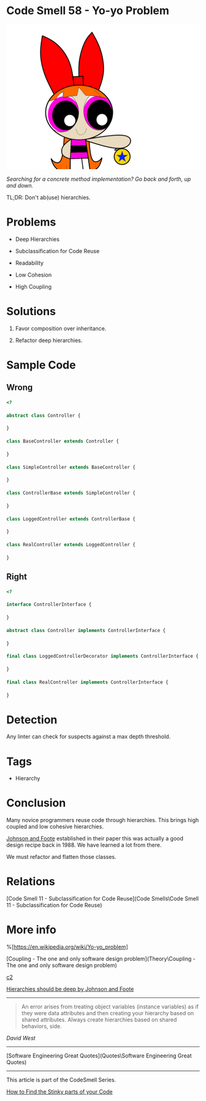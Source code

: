 # Code Smell 58 - Yo-yo Problem

![Code Smell 58 - Yo-yo Problem](dd2q08t-685ffa6f-fbf9-4bca-81d5-c454461cb821.gif)

*Searching for a concrete method implementation? Go back and forth, up and down.*

TL;DR: Don't ab(use) hierarchies.

# Problems

- Deep Hierarchies

- Subclassification for Code Reuse

- Readability 

- Low Cohesion

- High Coupling
 
# Solutions

1.  Favor composition over inheritance.

2. Refactor deep hierarchies.

# Sample Code

## Wrong

[Gist Url]: # (https://gist.github.com/mcsee/85826dec4db583e6301c9c45a625a246)
```php
<?

abstract class Controller {

}

class BaseController extends Controller {

}

class SimpleController extends BaseController {

}

class ControllerBase extends SimpleController {

}

class LoggedController extends ControllerBase {

}

class RealController extends LoggedController {

}

```

## Right

[Gist Url]: # (https://gist.github.com/mcsee/d50419e3b895ee4d4341ca3c31faa091)
```php
<?

interface ControllerInterface {
  
}

abstract class Controller implements ControllerInterface {

}

final class LoggedControllerDecorator implements ControllerInterface {

}

final class RealController implements ControllerInterface {

}
```

# Detection

Any linter can check for suspects against a max depth threshold.

# Tags

- Hierarchy

# Conclusion

Many novice programmers reuse code through hierarchies. This brings high coupled and low cohesive hierarchies. 

[Johnson and Foote](http://www.laputan.org/drc.html) established in their paper this was actually a good design recipe back in 1988. We have learned a lot from there.

We must refactor and flatten those classes.

# Relations

[Code Smell 11 - Subclassification for Code Reuse](Code Smells\Code Smell 11 - Subclassification for Code Reuse)

# More info

%[https://en.wikipedia.org/wiki/Yo-yo_problem]

[Coupling - The one and only software design problem](Theory\Coupling - The one and only software design problem)

[c2](https://wiki.c2.com/?DeepClassHierarchies)

[Hierarchies should be deep by Johnson and Foote](http://www.laputan.org/drc.html)
 
* * *

>   An error arises from treating object variables (instance variables) as if they were data attributes and then creating your hierarchy based on shared attributes. Always create hierarchies based on shared behaviors, side.

_David West_
 
* * *
 
[Software Engineering Great Quotes](Quotes\Software Engineering Great Quotes)

* * *

This article is part of the CodeSmell Series.

[How to Find the Stinky parts of your Code]()